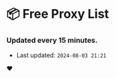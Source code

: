 # :package: Free Proxy List
### Updated every 15 minutes.

- Last updated: `2024-08-03 21:21`

:heart:
